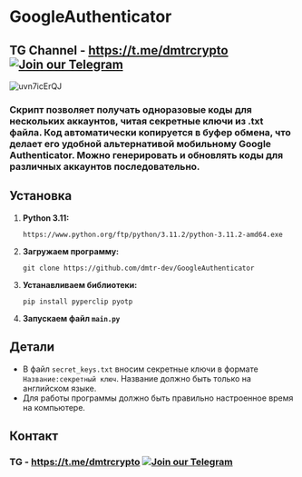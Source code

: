 # GoogleAuthenticator
## TG Channel - https://t.me/dmtrcrypto [![Join our Telegram](https://img.shields.io/badge/Telegram-2CA5E0?style=for-the-badge&logo=telegram&logoColor=white)](https://t.me/dmtrcrypto)

![uvn7icErQJ](https://github.com/user-attachments/assets/ce5954d4-25d0-4588-b128-a20fbd5f78e4)

### Скрипт позволяет получать одноразовые коды для нескольких аккаунтов, читая секретные ключи из .txt файла. Код автоматически копируется в буфер обмена, что делает его удобной альтернативой мобильному Google Authenticator. Можно генерировать и обновлять коды для различных аккаунтов последовательно. 

## Установка
1. **Python 3.11:**

    ```
    https://www.python.org/ftp/python/3.11.2/python-3.11.2-amd64.exe
    ```
3. **Загружаем программу:**
 
    ```
    git clone https://github.com/dmtr-dev/GoogleAuthenticator
    ```
4. **Устанавливаем библиотеки:**

    ```
    pip install pyperclip pyotp
    ```
5.  **Запускаем файл `main.py`**

## Детали
- В файл `secret_keys.txt` вносим секретные ключи в формате `Название:секретный ключ`. Название должно быть только на английском языке.
- Для работы программы должно быть правильно настроенное время на компьютере.

## Контакт
### TG - https://t.me/dmtrcrypto [![Join our Telegram](https://img.shields.io/badge/Telegram-2CA5E0?style=for-the-badge&logo=telegram&logoColor=white)](https://t.me/dmtrcrypto)

